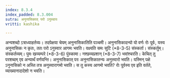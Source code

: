 ```yaml
---
index: 8.3.4
index_padded: 8.3.004
sutra: अनुनासिकात् परो ऽनुस्वारः
vritti: kashika

---
```

अन्यशब्दो ऽत्राध्याहर्तव्यः। तदपेक्षया चेयम् अनुनासिकातिति पञ्चमी। अनुनासिकादन्यो यो वर्णः रोः पूर्वः, यस्य अनुनासिकः न कृतः, ततः परो ऽनुस्वार आगमः भवति। वक्ष्यति समः सुटि (*8-3-5) संस्कर्ता। संस्कर्तुम्। संस्कर्तव्यम्। पुमः खय्यम्परे (*8-3-6) पुंस्कामा। नश्छव्यप्रशान् (*8-3-7) भवांश्चरति। केचित् तु परशब्दम् एव अन्यार्थं वर्णयन्ति। अनुनासिकात् परः अनुनासिकातन्यः अनुस्वारो भवति। यस्मिन् पक्षे ऽनुनासिको न अस्ति तत्र अनुस्वारागमो भवति। स तु कस्य आगमो भवति? रोः पूर्वस्य एव इति वर्तते, व्याख्यानादादेशो न भवति।